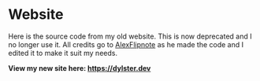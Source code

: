 # Website
Here is the source code from my old website. This is now deprecated and I no longer use it. All credits go to [AlexFlipnote](https://github.com/alexflipnote) as he made the code and I edited it to make it suit my needs. 

**View my new site here: https://dylster.dev**
